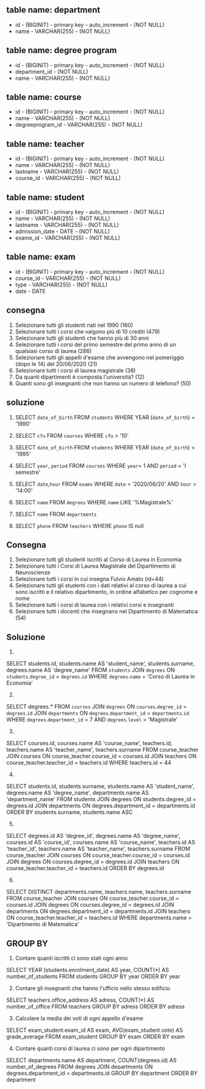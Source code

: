 
## table name: department
- id - (BIGINIT) - primary key - auto_increment - (NOT NULL)
- name - VARCHAR(255) - (NOT NULL)

## table name: degree program
- id - (BIGINIT) - primary key - auto_increment - (NOT NULL)
- department_id - (NOT NULL)
- name - VARCHAR(255) - (NOT NULL)

## table name: course
- id - (BIGINIT) - primary key - auto_increment - (NOT NULL)
- name - VARCHAR(255) - (NOT NULL)
- degreeprogram_id - VARCHAR(255) - (NOT NULL)

## table name: teacher
- id - (BIGINIT) - primary key - auto_increment - (NOT NULL)
- name - VARCHAR(255) - (NOT NULL)
- lastname - VARCHAR(255) - (NOT NULL)
- course_id - VARCHAR(255) - (NOT NULL)

## table name: student
- id - (BIGINIT) - primary key - auto_increment - (NOT NULL)
- name - VARCHAR(255) - (NOT NULL)
- lastname - VARCHAR(255) - (NOT NULL)
- admission_date - DATE - (NOT NULL)
- exame_id - VARCHAR(255) - (NOT NULL)


## table name: exam
- id - (BIGINIT) - primary key - auto_increment - (NOT NULL)
- course_id - VARCHAR(255) - (NOT NULL)
- type - VARCHAR(255) - (NOT NULL)
- date - DATE
 



## consegna
1. Selezionare tutti gli studenti nati nel 1990 (160)
2. Selezionare tutti i corsi che valgono più di 10 crediti (479)
3. Selezionare tutti gli studenti che hanno più di 30 anni
4. Selezionare tutti i corsi del primo semestre del primo anno di un qualsiasi corso di laurea (286)
5. Selezionare tutti gli appelli d'esame che avvengono nel pomeriggio (dopo le 14) del 20/06/2020 (21)
6. Selezionare tutti i corsi di laurea magistrale (38)
7. Da quanti dipartimenti è composta l'università? (12)
8. Quanti sono gli insegnanti che non hanno un numero di telefono? (50)



## soluzione

1. SELECT `date_of_birth`
FROM `students`
WHERE YEAR (`date_of_birth`) = '1990'

2. SELECT `cfu`
FROM `courses`
WHERE `cfu` > '10'

3. SELECT `date_of_birth`
FROM `students`
WHERE YEAR (`date_of_birth`) < '1995'

4. SELECT `year`, `period`
FROM `courses`
WHERE `year`= 1 AND `period` = 'I semestre' 

5. SELECT `date`,`hour`
FROM `exams`
WHERE `date` = '2020/06/20' AND `hour` > '14:00'

6. SELECT `name`
FROM `degrees`
WHERE `name` LIKE '%Magistrale%'

7. SELECT `name`
FROM `departments`

8. SELECT `phone`
FROM `teachers`
WHERE `phone` IS null




## Consegna 
1. Selezionare tutti gli studenti iscritti al Corso di Laurea in Economia
2. Selezionare tutti i Corsi di Laurea Magistrale del Dipartimento di Neuroscienze
3. Selezionare tutti i corsi in cui insegna Fulvio Amato (id=44)
4. Selezionare tutti gli studenti con i dati relativi al corso di laurea a cui sono iscritti e il relativo dipartimento, in ordine alfabetico per cognome e nome
5. Selezionare tutti i corsi di laurea con i relativi corsi e insegnanti
6. Selezionare tutti i docenti che insegnano nel Dipartimento di Matematica (54)



## Soluzione
1. 
SELECT students.id, students.name AS 'student_name', students.surname, degrees.name AS 'degree_name'
FROM `students`
JOIN `degrees` ON `students`.`degree_id` = `degrees`.`id`
WHERE `degrees`.`name` = 'Corso di Laurea in Economia'

2. 
SELECT degrees.*
FROM `courses`
JOIN `degrees` ON `courses`.`degree_id` = `degrees`.`id`
JOIN `departments` ON `degrees`.`department_id` = `departments`.`id`
WHERE `degrees`.`department_id` = 7
AND `degrees`.`level` = 'Magistrale'

3. 
SELECT courses.id, courses.name AS 'course_name', teachers.id, teachers.name AS 'teacher_name', teachers.surname
FROM course_teacher
JOIN courses ON course_teacher.course_id = courses.id
JOIN teachers ON course_teacher.teacher_id = teachers.id
WHERE teachers.id = 44

4. 
SELECT students.id, students.surname, students.name AS 'student_name', degrees.name AS 'degree_name', departments.name AS 'department_name'
FROM students
JOIN degrees ON students.degree_id = degrees.id
JOIN departments ON degrees.department_id = departments.id
ORDER BY students.surname, students.name ASC

5. 
SELECT degrees.id AS 'degree_id', degrees.name AS 'degree_name', courses.id AS 'course_id', courses.name AS 'course_name', teachers.id AS 'teacher_id', teachers.name AS 'teacher_name', teachers.surname 
FROM course_teacher
JOIN courses ON course_teacher.course_id = courses.id
JOIN degrees ON courses.degree_id = degrees.id
JOIN teachers ON course_teacher.teacher_id = teachers.id
ORDER BY degrees.id 

6. 
SELECT DISTINCT departments.name, teachers.name, teachers.surname
FROM course_teacher
JOIN courses ON course_teacher.course_id = courses.id
JOIN degrees ON courses.degree_id = degrees.id
JOIN departments ON degrees.department_id = departments.id
JOIN teachers ON course_teacher.teacher_id = teachers.id
WHERE departments.name = 'Dipartimento di Matematica'




## GROUP BY
1. Contare quanti iscritti ci sono stati ogni anno

SELECT YEAR (students.enrolment_date) AS year, COUNT(*) AS number_of_students
FROM students
GROUP BY year
ORDER BY year  

2. Contare gli insegnanti che hanno l'ufficio nello stesso edificio

SELECT teachers.office_address AS adress, COUNT(*) AS number_of_office
FROM teachers
GROUP BY adress
ORDER BY adress  

3. Calcolare la media dei voti di ogni appello d'esame

SELECT exam_student.exam_id AS exam, AVG(exam_student.vote) AS grade_average
FROM exam_student
GROUP BY exam
ORDER BY exam 

4. Contare quanti corsi di laurea ci sono per ogni dipartimento

SELECT departments.name AS department, COUNT(degrees.id)  AS number_of_degrees
FROM degrees
JOIN departments ON degrees.department_id = departments.id
GROUP BY department
ORDER BY department